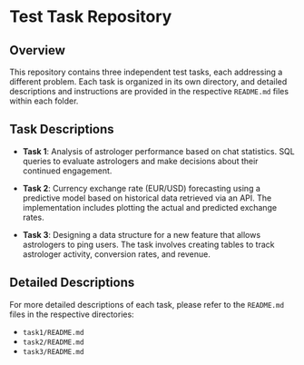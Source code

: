 # Test Task Repository

## Overview

This repository contains three independent test tasks, each addressing a different problem. Each task is organized in its own directory, and detailed descriptions and instructions are provided in the respective `README.md` files within each folder.

## Task Descriptions

- **Task 1**: Analysis of astrologer performance based on chat statistics. SQL queries to evaluate astrologers and make decisions about their continued engagement.

- **Task 2**: Currency exchange rate (EUR/USD) forecasting using a predictive model based on historical data retrieved via an API. The implementation includes plotting the actual and predicted exchange rates.

- **Task 3**: Designing a data structure for a new feature that allows astrologers to ping users. The task involves creating tables to track astrologer activity, conversion rates, and revenue.

## Detailed Descriptions

For more detailed descriptions of each task, please refer to the `README.md` files in the respective directories:

- `task1/README.md`
- `task2/README.md`
- `task3/README.md`
